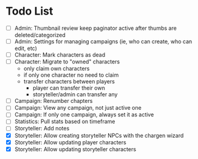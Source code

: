 # Todo List

-   [ ] Admin: Thumbnail review keep paginator active after thumbs are deleted/categorized
-   [ ] Admin: Settings for managing campaigns (ie, who can create, who can edit, etc)
-   [ ] Character: Mark characters as dead
-   [ ] Character: Migrate to "owned" characters
    -   only claim own characters
    -   if only one character no need to claim
    -   transfer characters between players
        -   player can transfer their own
        -   storyteller/admin can transfer any
-   [ ] Campaign: Renumber chapters
-   [ ] Campaign: View any campaign, not just active one
-   [ ] Campaign: If only one campaign, always set it as active
-   [ ] Statistics: Pull stats based on timeframe
-   [ ] Storyteller: Add notes
-   [x] Storyteller: Allow creating storyteller NPCs with the chargen wizard
-   [x] Storyteller: Allow updating player characters
-   [x] Storyteller: Allow updating storyteller characters
